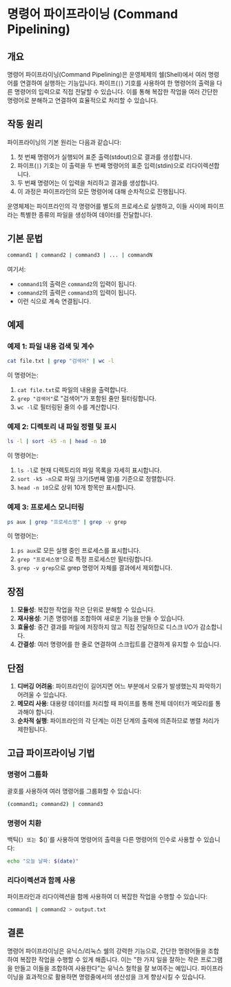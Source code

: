# 명령어 파이프라이닝 (Command Pipelining)

## 개요

명령어 파이프라이닝(Command Pipelining)은 운영체제의 쉘(Shell)에서 여러 명령어를 연결하여 실행하는 기능입니다. 파이프(`|`) 기호를 사용하여 한 명령어의 출력을 다른 명령어의 입력으로 직접 전달할 수 있습니다. 이를 통해 복잡한 작업을 여러 간단한 명령어로 분해하고 연결하여 효율적으로 처리할 수 있습니다.

## 작동 원리

파이프라이닝의 기본 원리는 다음과 같습니다:

1. 첫 번째 명령어가 실행되어 표준 출력(stdout)으로 결과를 생성합니다.
2. 파이프(`|`) 기호는 이 출력을 두 번째 명령어의 표준 입력(stdin)으로 리다이렉션합니다.
3. 두 번째 명령어는 이 입력을 처리하고 결과를 생성합니다.
4. 이 과정은 파이프라인의 모든 명령어에 대해 순차적으로 진행됩니다.

운영체제는 파이프라인의 각 명령어를 별도의 프로세스로 실행하고, 이들 사이에 파이프라는 특별한 종류의 파일을 생성하여 데이터를 전달합니다.

## 기본 문법

```bash
command1 | command2 | command3 | ... | commandN
```

여기서:
- `command1`의 출력은 `command2`의 입력이 됩니다.
- `command2`의 출력은 `command3`의 입력이 됩니다.
- 이런 식으로 계속 연결됩니다.

## 예제

### 예제 1: 파일 내용 검색 및 계수

```bash
cat file.txt | grep "검색어" | wc -l
```

이 명령어는:
1. `cat file.txt`로 파일의 내용을 출력합니다.
2. `grep "검색어"`로 "검색어"가 포함된 줄만 필터링합니다.
3. `wc -l`로 필터링된 줄의 수를 계산합니다.

### 예제 2: 디렉토리 내 파일 정렬 및 표시

```bash
ls -l | sort -k5 -n | head -n 10
```

이 명령어는:
1. `ls -l`로 현재 디렉토리의 파일 목록을 자세히 표시합니다.
2. `sort -k5 -n`으로 파일 크기(5번째 열)를 기준으로 정렬합니다.
3. `head -n 10`으로 상위 10개 항목만 표시합니다.

### 예제 3: 프로세스 모니터링

```bash
ps aux | grep "프로세스명" | grep -v grep
```

이 명령어는:
1. `ps aux`로 모든 실행 중인 프로세스를 표시합니다.
2. `grep "프로세스명"`으로 특정 프로세스만 필터링합니다.
3. `grep -v grep`으로 grep 명령어 자체를 결과에서 제외합니다.

## 장점

1. **모듈성**: 복잡한 작업을 작은 단위로 분해할 수 있습니다.
2. **재사용성**: 기존 명령어를 조합하여 새로운 기능을 만들 수 있습니다.
3. **효율성**: 중간 결과를 파일에 저장하지 않고 직접 전달하므로 디스크 I/O가 감소합니다.
4. **간결성**: 여러 명령어를 한 줄로 연결하여 스크립트를 간결하게 유지할 수 있습니다.

## 단점

1. **디버깅 어려움**: 파이프라인이 길어지면 어느 부분에서 오류가 발생했는지 파악하기 어려울 수 있습니다.
2. **메모리 사용**: 대용량 데이터를 처리할 때 파이프를 통해 전체 데이터가 메모리를 통과해야 합니다.
3. **순차적 실행**: 파이프라인의 각 단계는 이전 단계의 출력에 의존하므로 병렬 처리가 제한됩니다.

## 고급 파이프라이닝 기법

### 명령어 그룹화

괄호를 사용하여 여러 명령어를 그룹화할 수 있습니다:

```bash
(command1; command2) | command3
```

### 명령어 치환

백틱(`) 또는 `$()`를 사용하여 명령어의 출력을 다른 명령어의 인수로 사용할 수 있습니다:

```bash
echo "오늘 날짜: $(date)"
```

### 리다이렉션과 함께 사용

파이프라인과 리다이렉션을 함께 사용하여 더 복잡한 작업을 수행할 수 있습니다:

```bash
command1 | command2 > output.txt
```

## 결론

명령어 파이프라이닝은 유닉스/리눅스 쉘의 강력한 기능으로, 간단한 명령어들을 조합하여 복잡한 작업을 수행할 수 있게 해줍니다. 이는 "한 가지 일을 잘하는 작은 프로그램을 만들고 이들을 조합하여 사용한다"는 유닉스 철학을 잘 보여주는 예입니다. 파이프라이닝을 효과적으로 활용하면 명령줄에서의 생산성을 크게 향상시킬 수 있습니다.